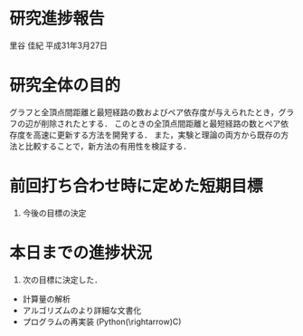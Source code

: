 研究進捗報告
================
里谷 佳紀
平成31年3月27日

# 研究全体の目的

グラフと全頂点間距離と最短経路の数およびペア依存度が与えられたとき，グラフの辺が削除されたとする．
このときの全頂点間距離と最短経路の数とペア依存度を高速に更新する方法を開発する．
また，実験と理論の両方から既存の方法と比較することで，新方法の有用性を検証する．

# 前回打ち合わせ時に定めた短期目標

1.  今後の目標の決定

# 本日までの進捗状況

1.  次の目標に決定した．

<!-- end list -->

  - 計算量の解析
  - アルゴリズムのより詳細な文書化
  - プログラムの再実装 (Python\(\rightarrow\)C)
